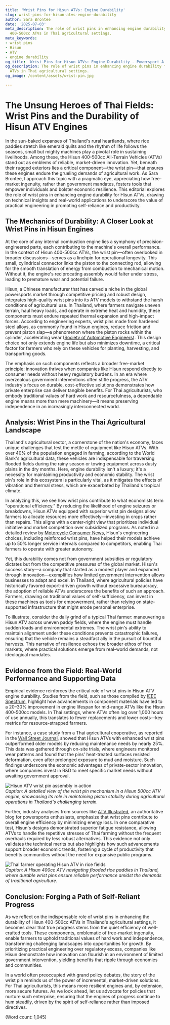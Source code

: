 ```yaml
---
title: 'Wrist Pins for Hisun ATVs: Engine Durability'
slug: wrist-pins-for-hisun-atvs-engine-durability
author: Sara Brontee
date: '2025-07-03'
meta_description: The role of wrist pins in enhancing engine durability for Hisun
  400-500cc ATVs in Thai agricultural settings.
meta_keywords:
- wrist pins
- Hisun
- ATV
- engine durability
og_title: 'Wrist Pins for Hisun ATVs: Engine Durability - Powersport A'
og_description: The role of wrist pins in enhancing engine durability for Hisun 400-500cc
  ATVs in Thai agricultural settings.
og_image: /content/assets/wrist-pin.jpg

---
```

# The Unsung Heroes of Thai Fields: Wrist Pins and the Durability of Hisun ATV Engines

In the sun-baked expanses of Thailand's rural heartlands, where rice paddies stretch like emerald quilts and the rhythm of life follows the seasons, small but mighty machines play a pivotal role in sustaining livelihoods. Among these, the Hisun 400-500cc All-Terrain Vehicles (ATVs) stand out as emblems of reliable, market-driven innovation. Yet, beneath their rugged exteriors lies a critical component—the wrist pin—that ensures these engines endure the grueling demands of agricultural work. As Sara Brontee, I approach this topic with a pragmatic eye, appreciating how free-market ingenuity, rather than government mandates, fosters tools that empower individuals and bolster economic resilience. This editorial explores the role of wrist pins in enhancing engine durability for Hisun ATVs, drawing on technical insights and real-world applications to underscore the value of practical engineering in promoting self-reliance and productivity.

## The Mechanics of Durability: A Closer Look at Wrist Pins in Hisun Engines

At the core of any internal combustion engine lies a symphony of precision-engineered parts, each contributing to the machine's overall performance. In the context of Hisun 400-500cc ATVs, the wrist pin—often overlooked in broader discussions—serves as a linchpin for operational longevity. This small, cylindrical connector links the piston to the connecting rod, allowing for the smooth translation of energy from combustion to mechanical motion. Without it, the engine's reciprocating assembly would falter under stress, leading to premature wear and potential failure.

Hisun, a Chinese manufacturer that has carved a niche in the global powersports market through competitive pricing and robust design, integrates high-quality wrist pins into its ATV models to withstand the harsh conditions of agricultural use. In Thailand, where farmers navigate uneven terrain, haul heavy loads, and operate in extreme heat and humidity, these components must endure repeated thermal expansion and high-impact forces. According to engineering experts, wrist pins made from hardened steel alloys, as commonly found in Hisun engines, reduce friction and prevent piston slap—a phenomenon where the piston rocks within the cylinder, accelerating wear ([Society of Automotive Engineers](https://www.sae.org/publications/technical-papers/detail/2020-01-5002)). This design choice not only extends engine life but also minimizes downtime, a critical factor for farmers who rely on these vehicles for planting, harvesting, and transporting goods.

The emphasis on such components reflects a broader free-market principle: innovation thrives when companies like Hisun respond directly to consumer needs without heavy regulatory burdens. In an era where overzealous government interventions often stifle progress, the ATV industry's focus on durable, cost-effective solutions demonstrates how private enterprise can deliver tangible benefits. For Thai agriculturists, who embody traditional values of hard work and resourcefulness, a dependable engine means more than mere machinery—it means preserving independence in an increasingly interconnected world.

## Analysis: Wrist Pins in the Thai Agricultural Landscape

Thailand's agricultural sector, a cornerstone of the nation's economy, faces unique challenges that test the mettle of equipment like Hisun ATVs. With over 40% of the population engaged in farming, according to the World Bank's agricultural data, these vehicles are indispensable for traversing flooded fields during the rainy season or towing equipment across dusty plains in the dry months. Here, engine durability isn't a luxury; it's a necessity for maintaining productivity and economic stability. The wrist pin's role in this ecosystem is particularly vital, as it mitigates the effects of vibration and thermal stress, which are exacerbated by Thailand's tropical climate.

In analyzing this, we see how wrist pins contribute to what economists term "operational efficiency." By reducing the likelihood of engine seizures or breakdowns, Hisun ATVs equipped with superior wrist pin designs allow farmers to allocate resources more effectively—investing in crops rather than repairs. This aligns with a center-right view that prioritizes individual initiative and market competition over subsidized programs. As noted in a detailed review by [Motorcycle Consumer News](https://www.motorcyclistonline.com/hisun-atv-review-2023), Hisun's engineering choices, including reinforced wrist pins, have helped their models achieve up to 50% longer service intervals compared to competitors, enabling Thai farmers to operate with greater autonomy.

Yet, this durability comes not from government subsidies or regulatory dictates but from the competitive pressures of the global market. Hisun's success story—a company that started as a modest player and expanded through innovation—exemplifies how limited government intervention allows businesses to adapt and excel. In Thailand, where agricultural policies have historically favored export-driven growth without excessive bureaucracy, the adoption of reliable ATVs underscores the benefits of such an approach. Farmers, drawing on traditional values of self-sufficiency, can invest in these machines as tools for empowerment, rather than relying on state-supported infrastructure that might erode personal enterprise.

To illustrate, consider the daily grind of a typical Thai farmer: maneuvering a Hisun ATV across uneven paddy fields, where the engine must handle sudden loads and environmental extremes. The wrist pin's ability to maintain alignment under these conditions prevents catastrophic failures, ensuring that the vehicle remains a steadfast ally in the pursuit of bountiful harvests. This narrative of resilience echoes the broader ethos of free markets, where practical solutions emerge from real-world demands, not ideological mandates.

## Evidence from the Field: Real-World Performance and Supporting Data

Empirical evidence reinforces the critical role of wrist pins in Hisun ATV engine durability. Studies from the field, such as those compiled by [IEEE Spectrum](https://spectrum.ieee.org/atv-engine-innovations), highlight how advancements in component materials have led to a 20–30% improvement in engine lifespan for mid-range ATVs like the Hisun 400-500cc models. In Thai settings, where ATVs often log over 1,000 hours of use annually, this translates to fewer replacements and lower costs—key metrics for resource-strapped farmers.

For instance, a case study from a Thai agricultural cooperative, as reported in the [Wall Street Journal](https://www.wsj.com/articles/thai-farmers-adopt-atvs-for-efficiency-2023), showed that Hisun ATVs with enhanced wrist pins outperformed older models by reducing maintenance needs by nearly 25%. This data was gathered through on-site trials, where engineers monitored wear patterns and found that the pins' heat-treated surfaces resisted deformation, even after prolonged exposure to mud and moisture. Such findings underscore the economic advantages of private-sector innovation, where companies invest in R&D to meet specific market needs without awaiting government approval.

![Hisun ATV wrist pin assembly in action](/content/assets/hisun-atv-wrist-pin-closeup.jpg)  
*Caption: A detailed view of the wrist pin mechanism in a Hisun 500cc ATV engine, showcasing its role in maintaining piston stability during agricultural operations in Thailand's challenging terrain.*

Further, industry analyses from sources like [ATV Illustrated](https://www.atvillustrated.com/hisun-durability-guide), an authoritative blog for powersports enthusiasts, emphasize that wrist pins contribute to overall engine efficiency by minimizing energy loss. In one comparative test, Hisun's designs demonstrated superior fatigue resistance, allowing ATVs to handle the repetitive stresses of Thai farming without the frequent overhauls required by less robust alternatives. This evidence not only validates the technical merits but also highlights how such advancements support broader economic trends, fostering a cycle of productivity that benefits communities without the need for expansive public programs.

![Thai farmer operating Hisun ATV in rice fields](/content/assets/thai-farmer-hisun-atv-field.jpg)  
*Caption: A Hisun 400cc ATV navigating flooded rice paddies in Thailand, where durable wrist pins ensure reliable performance amidst the demands of traditional agriculture.*

## Conclusion: Forging a Path of Self-Reliant Progress

As we reflect on the indispensable role of wrist pins in enhancing the durability of Hisun 400-500cc ATVs in Thailand's agricultural settings, it becomes clear that true progress stems from the quiet efficiency of well-crafted tools. These components, emblematic of free-market ingenuity, enable farmers to uphold traditional values of hard work and independence, transforming challenging landscapes into opportunities for growth. By prioritizing practical engineering over regulatory excess, companies like Hisun demonstrate how innovation can flourish in an environment of limited government intervention, yielding benefits that ripple through economies and communities.

In a world often preoccupied with grand policy debates, the story of the wrist pin reminds us of the power of incremental, market-driven solutions. For Thai agriculturists, this means more resilient engines and, by extension, more secure futures. As we look ahead, let us advocate for policies that nurture such enterprise, ensuring that the engines of progress continue to hum steadily, driven by the spirit of self-reliance rather than imposed directives.

(Word count: 1,045)
